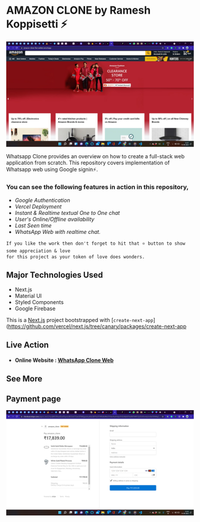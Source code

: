 # AMAZON CLONE by Ramesh Koppisetti ⚡


![APP SCREENSHOT](projectview.png?raw=true "App Screenshot")

Whatsapp Clone provides an overview on how to create a full-stack web application from scratch. This repository covers implementation of Whatsapp web using Google signin⚡.

### You can see the following features in action in this repository,
* *Google Authentication*
* *Vercel Deployment*
* *Instant & Realtime textual One to One chat*
* *User's Online/Offline availability*
* *Last Seen time*
* *WhatsApp Web with realtime chat.*

```
If you like the work then don't forget to hit that ⭐ button to show some appreciation & love
for this project as your token of love does wonders.
```

## Major Technologies Used
- Next.js
- Material UI
- Styled Components
- Google Firebase

This is a [Next.js](https://nextjs.org/) project bootstrapped with [`create-next-app`](https://github.com/vercel/next.js/tree/canary/packages/create-next-app

## Live Action

* #### Online Website : <a href="https://whatsapp-project.vercel.app/">WhatsApp Clone Web</a>

## See More
## Payment page
![STRIPE SCREENSHOT](checkoutpage.png?raw=true "Stripe Screenshot")
